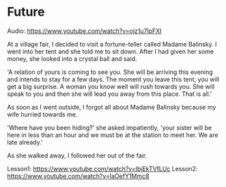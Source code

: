 # Future

Audio: https://www.youtube.com/watch?v=ojz1u7lpFXI

At a village fair, I decided to visit a fortune-teller called Madame Balinsky. I went into her tent and she told me to sit down. After I had given her some money, she looked into a crystal ball and said.

'A relation of yours is coming to see you. She will be arriving this evening and intends to stay for a few days. The moment you leave this tent, you will get a big surprise. A woman you know well will rush towards you. She will speak to you and then she will lead you away from this place. That is all.'

As soon as I went outside, I forgot all about Madame Balinsky because my wife hurried towards me.

'Where have you been hiding?' she asked impatiently, 'your sister will be here in less than an hour and we must be at the station to meet her. We are late already.'

As she walked away, I followed her out of the fair.

Lesson1: https://www.youtube.com/watch?v=IbjEkTVfLUc
Lesson2: https://www.youtube.com/watch?v=IaOefY1Mmc8

